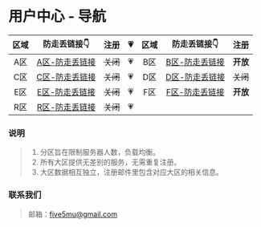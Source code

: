 # 用户中心 - 导航

| 区域 | 防走丢链接👇 | 注册 | 💗 | 区域 | 防走丢链接👇 | 注册 |
| :----: | :----: | :----: | :----: | :----: | :----: | :----: |
| A区 | [A区-防走丢链接](https://github.com/five5mu/shadowsocks/blob/a/a.md) | ~~关闭~~ |💗 | B区 | [B区-防走丢链接](https://github.com/five5mu/shadowsocks/blob/b/b.md) | <b>开放</b> |
| C区 | [C区-防走丢链接](https://github.com/five5mu/shadowsocks/blob/c/c.md) | ~~关闭~~ |💗 | D区 | [D区-防走丢链接](https://github.com/five5mu/shadowsocks/blob/d/d.md) | ~~关闭~~ |
| E区 | [E区-防走丢链接](https://github.com/five5mu/shadowsocks/blob/e/e.md) | ~~关闭~~ |💗 | F区 | [F区-防走丢链接](https://github.com/five5mu/shadowsocks/blob/f/f.md) | <b>开放</b> |
| R区 | [R区-防走丢链接](https://github.com/five5mu/shadowsocks/blob/r/r.md) | ~~关闭~~ |💗 |  |  | 

### 说明

> 1. 分区旨在限制服务器人数，负载均衡。
> 2. 所有大区提供无差别的服务，无需重复注册。
> 3. 大区数据相互独立，注册邮件里包含对应大区的相关信息。

### 联系我们

> 邮箱：five5mu@gmail.com
